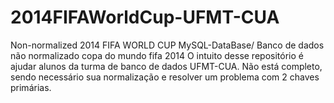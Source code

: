 # 2014FIFAWorldCup-UFMT-CUA
Non-normalized 2014 FIFA WORLD CUP MySQL-DataBase/ Banco de dados não normalizado copa do mundo fifa 2014
O intuito desse repositório é ajudar alunos da turma de banco de dados UFMT-CUA.
Não está completo, sendo necessário sua normalização e resolver um problema com 2 chaves primárias.
